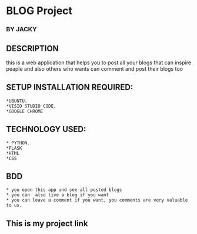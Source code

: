 # BLOG Project
### BY **JACKY**
## DESCRIPTION
this is a web application that helps you to post all your blogs that can inspire peaple and also others who wants can comment and post their blogs too

## SETUP INSTALLATION REQUIRED:

	*UBUNTU.
	*VISIO STUDIO CODE.	
    *GOOGLE CHROME

## TECHNOLOGY USED:
    * PYTHON.
    *FLASK
    *HTML
    *CSS
   
## BDD
    * you open this app and see all posted blogs
    * you can  also live a blog if you want
    * you can leave a comment if you want, you comments are very valuable to us.
## This is my project link

